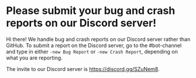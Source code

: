 Please submit your bug and crash reports on our Discord server!
========
Hi there! We handle bug and crash reports on our Discord server rather than GitHub. To submit a report on the Discord server, go to the #bot-channel and type in either ``-new Bug Report`` or ``-new Crash Report``, depending on what you are reporting.

The invite to our Discord server is https://discord.gg/SZuNem8.
